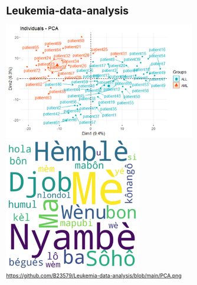 # Leukemia-data-analysis

![fg](./PCA.png) <img src="https://github.com/B23579/Sueza_project/blob/main/word_cloud/Bassa.png" width="360" height="360">
https://github.com/B23579/Leukemia-data-analysis/blob/main/PCA.png
